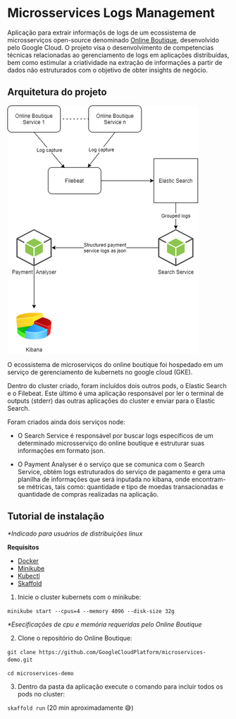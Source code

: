 # Microsservices Logs Management

Aplicação para extrair informaçõs de logs de um ecossistema de microsserviços open-source denominado [Online Boutique](https://github.com/GoogleCloudPlatform/microservices-demo), desenvolvido pelo Google Cloud. O projeto visa o desenvolvimento de competencias técnicas relacionadas ao gerenciamento de logs em aplicações distribuídas, bem como estimular a criatividade na extração de informações a partir de dados não estruturados com o objetivo de obter insights de negócio.

## Arquitetura do projeto

![Project Architecture](assets/microsservices-logs-management-architecture.png "Project Architecture")

O ecossistema de microserviços do online boutique foi hospedado em um serviço de gerenciamento de kubernets no google cloud (GKE).

Dentro do cluster criado, foram incluídos dois outros pods, o Elastic Search e o Filebeat. Este último é uma aplicação responsável por ler o terminal de outputs (stderr) das outras aplicações do cluster e enviar para o Elastic Search.

Foram criados ainda dois serviços node:

- O Search Service é responsável por buscar logs específicos de um determinado microsserviço do online boutique e estruturar suas informações em formato json.

- O Payment Analyser é o serviço que se comunica com o Search Service, obtém logs estruturados do serviço de pagamento e gera uma planilha de informações que será inputada no kibana, onde encontram-se métricas, tais como: quantidade e tipo de moedas transacionadas e quantidade de compras realizadas na aplicação.

## Tutorial de instalação

*\*Indicado para usuários de distribuições linux*

**Requisitos**
- [Docker](https://www.docker.com/products/docker-desktop)
- [Minikube](https://minikube.sigs.k8s.io/docs/start/)
- [Kubectl](https://kubernetes.io/docs/tasks/tools/install-kubectl/)
- [Skaffold](https://skaffold.dev/docs/install/)

1. Inicie o cluster kubernets com o minikube:

`minikube start --cpus=4 --memory 4096 --disk-size 32g`

*\*Esecificações de cpu e memória requeridas pelo Online Boutique*

2. Clone o repositório do Online Boutique:

`git clone https://github.com/GoogleCloudPlatform/microservices-demo.git`

`cd microservices-demo`

3. Dentro da pasta da aplicação execute o comando para incluir todos os pods no cluster:

`skaffold run` (20 min aproximadamente :sweat_smile:)


